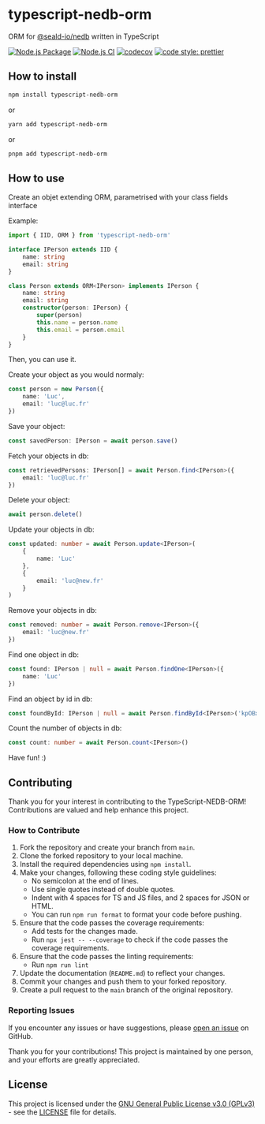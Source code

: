 # typescript-nedb-orm

ORM for [@seald-io/nedb](https://github.com/seald/nedb) written in TypeScript

[![Node.js Package](https://github.com/levg34/typescript-nedb-orm/actions/workflows/npm-publish.yml/badge.svg)](https://github.com/levg34/typescript-nedb-orm/actions/workflows/npm-publish.yml)
[![Node.js CI](https://github.com/levg34/typescript-nedb-orm/actions/workflows/node.js.yml/badge.svg)](https://github.com/levg34/typescript-nedb-orm/actions/workflows/node.js.yml)
[![codecov](https://codecov.io/gh/levg34/typescript-nedb-orm/graph/badge.svg?token=MDFK0S9ZBB)](https://codecov.io/gh/levg34/typescript-nedb-orm)
[![code style: prettier](https://img.shields.io/badge/code_style-prettier-ff69b4.svg?style=flat-square)](https://github.com/prettier/prettier)

## How to install

```bash
npm install typescript-nedb-orm
```

or

```bash
yarn add typescript-nedb-orm
```

or

```bash
pnpm add typescript-nedb-orm
```

## How to use

Create an objet extending ORM, parametrised with your class fields interface

Example:

```typescript
import { IID, ORM } from 'typescript-nedb-orm'

interface IPerson extends IID {
    name: string
    email: string
}

class Person extends ORM<IPerson> implements IPerson {
    name: string
    email: string
    constructor(person: IPerson) {
        super(person)
        this.name = person.name
        this.email = person.email
    }
}
```

Then, you can use it.

Create your object as you would normaly:

```typescript
const person = new Person({
    name: 'Luc',
    email: 'luc@luc.fr'
})
```

Save your object:

```typescript
const savedPerson: IPerson = await person.save()
```

Fetch your objects in db:

```typescript
const retrievedPersons: IPerson[] = await Person.find<IPerson>({
    email: 'luc@luc.fr'
})
```

Delete your object:

```typescript
await person.delete()
```

Update your objects in db:

```typescript
const updated: number = await Person.update<IPerson>(
    {
        name: 'Luc'
    },
    {
        email: 'luc@new.fr'
    }
)
```

Remove your objects in db:

```typescript
const removed: number = await Person.remove<IPerson>({
    email: 'luc@new.fr'
})
```

Find one object in db:

```typescript
const found: IPerson | null = await Person.findOne<IPerson>({
    name: 'Luc'
})
```

Find an object by id in db:

```typescript
const foundById: IPerson | null = await Person.findById<IPerson>('kpOBxczJlr2R5S68')
```

Count the number of objects in db:

```typescript
const count: number = await Person.count<IPerson>()
```

Have fun! :)

## Contributing

Thank you for your interest in contributing to the TypeScript-NEDB-ORM! Contributions are valued and help enhance this project.

### How to Contribute

1. Fork the repository and create your branch from `main`.
2. Clone the forked repository to your local machine.
3. Install the required dependencies using `npm install`.
4. Make your changes, following these coding style guidelines:
    - No semicolon at the end of lines.
    - Use single quotes instead of double quotes.
    - Indent with 4 spaces for TS and JS files, and 2 spaces for JSON or HTML.
    - You can run `npm run format` to format your code before pushing.
5. Ensure that the code passes the coverage requirements:
    - Add tests for the changes made.
    - Run `npx jest -- --coverage` to check if the code passes the coverage requirements.
6. Ensure that the code passes the linting requirements:
    - Run `npm run lint`
6. Update the documentation (`README.md`) to reflect your changes.
7. Commit your changes and push them to your forked repository.
8. Create a pull request to the `main` branch of the original repository.

### Reporting Issues

If you encounter any issues or have suggestions, please [open an issue](https://github.com/levg34/typescript-nedb-orm/issues) on GitHub.

Thank you for your contributions! This project is maintained by one person, and your efforts are greatly appreciated.

## License

This project is licensed under the [GNU General Public License v3.0 (GPLv3)](https://www.gnu.org/licenses/gpl-3.0.en.html) - see the [LICENSE](LICENSE) file for details.
